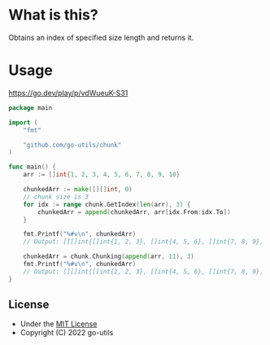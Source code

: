 # What is this?
Obtains an index of specified size length and returns it.  

# Usage

https://go.dev/play/p/vdWueuK-S31

```go
package main

import (
	"fmt"

	"github.com/go-utils/chunk"
)

func main() {
	arr := []int{1, 2, 3, 4, 5, 6, 7, 8, 9, 10}

	chunkedArr := make([][]int, 0)
	// chunk size is 3
	for idx := range chunk.GetIndex(len(arr), 3) {
		chunkedArr = append(chunkedArr, arr[idx.From:idx.To])
	}

	fmt.Printf("%#v\n", chunkedArr)
	// Output: [][]int{[]int{1, 2, 3}, []int{4, 5, 6}, []int{7, 8, 9}, []int{10}}

	chunkedArr = chunk.Chunking(append(arr, 11), 3)
	fmt.Printf("%#v\n", chunkedArr)
	// Output: [][]int{[]int{1, 2, 3}, []int{4, 5, 6}, []int{7, 8, 9}, []int{10, 11}}
}
```

## License
- Under the [MIT License](./LICENSE)
- Copyright (C) 2022 go-utils
